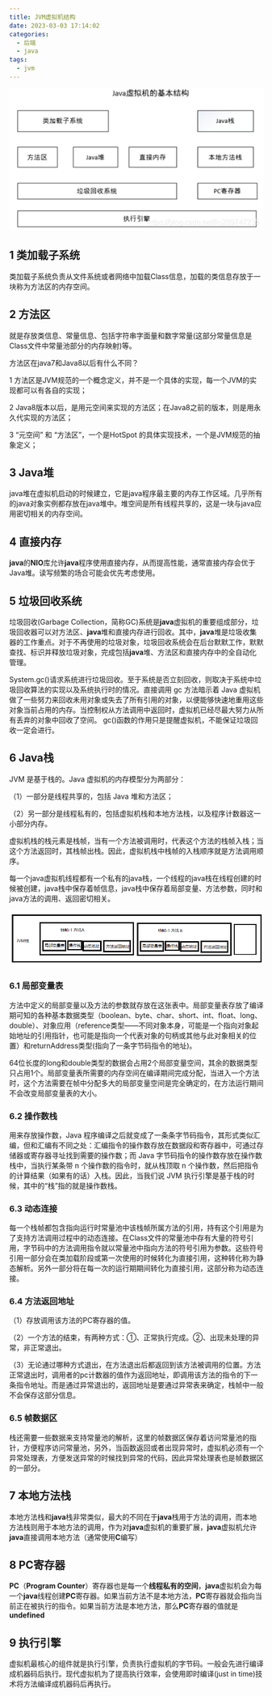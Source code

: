 ```yaml
---
title: JVM虚拟机结构
date: 2023-03-03 17:14:02
categories:
  - 后端
  - java
tags:
  - jvm 
---
```


![img](2023-03-03-JVM虚拟机结构/20181216134403815.jpg)

## 1 类加载子系统

类加载子系统负责从文件系统或者网络中加载Class信息，加载的类信息存放于一块称为方法区的内存空间。

## 2 方法区

就是存放类信息、常量信息、包括字符串字面量和数字常量(这部分常量信息是Class文件中常量池部分的内存映射)等。

方法区在java7和Java8以后有什么不同？

1 方法区是JVM规范的一个概念定义，并不是一个具体的实现，每一个JVM的实现都可以有各自的实现； 

2 Java8版本以后，是用元空间来实现的方法区；在Java8之前的版本，则是用永久代实现的方法区； 

3 “元空间” 和 “方法区”，一个是HotSpot 的具体实现技术，一个是JVM规范的抽象定义； 

## 3 Java堆

java堆在虚拟机启动的时候建立，它是java程序最主要的内存工作区域。几乎所有的java对象实例都存放在java堆中。堆空间是所有线程共享的，这是一块与java应用密切相关的内存空间。 

## 4 直接内存

**java**的**NIO**库允许**java**程序使用直接内存，从而提高性能，通常直接内存会优于Java堆。读写频繁的场合可能会优先考虑使用。

## 5 垃圾回收系统

垃圾回收(Garbage Collection，简称GC)系统是**java**虚拟机的重要组成部分，垃圾回收器可以对方法区、**java**堆和直接内存进行回收。其中，**java**堆是垃圾收集器的工作重点。对于不再使用的垃圾对象，垃圾回收系统会在后台默默工作，默默查找、标识并释放垃圾对象，完成包括**java**堆、方法区和直接内存中的全自动化管理。 

System.gc()请求系统进行垃圾回收。至于系统是否立刻回收，则取决于系统中垃圾回收算法的实现以及系统执行时的情况。直接调用 gc 方法暗示着 Java 虚拟机做了一些努力来回收未用对象或失去了所有引用的对象，以便能够快速地重用这些对象当前占用的内存。当控制权从方法调用中返回时，虚拟机已经尽最大努力从所有丢弃的对象中回收了空间。 gc()函数的作用只是提醒虚拟机，不能保证垃圾回收一定会进行。

## 6 Java栈

JVM 是基于栈的。Java 虚拟机的内存模型分为两部分：

（1）一部分是线程共享的，包括 Java 堆和方法区；

（2）另一部分是线程私有的，包括虚拟机栈和本地方法栈，以及程序计数器这一小部分内存。

虚拟机栈的栈元素是栈帧，当有一个方法被调用时，代表这个方法的栈帧入栈；当这个方法返回时，其栈帧出栈。因此，虚拟机栈中栈帧的入栈顺序就是方法调用顺序。

每一个java虚拟机线程都有一个私有的java栈，一个线程的java栈在线程创建的时候被创建，java栈中保存着帧信息，java栈中保存着局部变量、方法参数，同时和java方法的调用、返回密切相关。

![1677841800504](2023-03-03-JVM虚拟机结构/1677841800504.png)

### 6.1 局部变量表

方法中定义的局部变量以及方法的参数就存放在这张表中。局部变量表存放了编译期可知的各种基本数据类型（boolean、byte、char、short、int、float、long、double）、对象应用（reference类型——不同对象本身，可能是一个指向对象起始地址的引用指针，也可能是指向一个代表对象的句柄或其他与此对象相关的位置）和returnAddress类型(指向了一条字节码指令的地址)。

64位长度的long和double类型的数据会占用2个局部变量空间，其余的数据类型只占用1个。局部变量表所需要的内存空间在编译期间完成分配，当进入一个方法时，这个方法需要在帧中分配多大的局部变量空间是完全确定的，在方法运行期间不会改变局部变量表的大小。

### 6.2 操作数栈

用来存放操作数，Java 程序编译之后就变成了一条条字节码指令，其形式类似汇编，但和汇编有不同之处：汇编指令的操作数存放在数据段和寄存器中，可通过存储器或寄存器寻址找到需要的操作数；而 Java 字节码指令的操作数存放在操作数栈中，当执行某条带 n 个操作数的指令时，就从栈顶取 n 个操作数，然后把指令的计算结果（如果有的话）入栈。因此，当我们说 JVM 执行引擎是基于栈的时候，其中的“栈”指的就是操作数栈。

### 6.3 动态连接

每一个栈帧都包含指向运行时常量池中该栈帧所属方法的引用，持有这个引用是为了支持方法调用过程中的动态连接。在Class文件的常量池中存有大量的符号引用，字节码中的方法调用指令就以常量池中指向方法的符号引用为参数。这些符号引用一部分会在类加载阶段或第一次使用的时候转化为直接引用，这种转化称为静态解析。另外一部分将在每一次的运行期期间转化为直接引用，这部分称为动态连接。

### 6.4 方法返回地址

（1）存放调用该方法的PC寄存器的值。

（2）一个方法的结束，有两种方式：①、正常执行完成。②、出现未处理的异常，非正常退出。

（3）无论通过哪种方式退出，在方法退出后都返回到该方法被调用的位置。方法正常退出时，调用者的pc计数器的值作为返回地址，即调用该方法的指令的下一条指令地址。而是通过异常退出的，返回地址是要通过异常表来确定，栈帧中一般不会保存这部分信息。 

### 6.5 帧数据区

栈还需要一些数据来支持常量池的解析，这里的帧数据区保存着访问常量池的指针，方便程序访问常量池，另外，当函数返回或者出现异常时，虚拟机必须有一个异常处理表，方便发送异常的时候找到异常的代码，因此异常处理表也是帧数据区的一部分。

## 7 本地方法栈

本地方法栈和**java**栈非常类似，最大的不同在于**java**栈用于方法的调用，而本地方法栈则用于本地方法的调用，作为对**java**虚拟机的重要扩展，**java**虚拟机允许**java**直接调用本地方法（通常使用**C**编写） 

## 8 PC寄存器

**PC**（**Program Counter**）寄存器也是每一个**线程私有的空间**，**java**虚拟机会为每一个**java**线程创建**PC**寄存器。如果当前方法不是本地方法，**PC**寄存器就会指向当前正在被执行的指令。如果当前方法是本地方法，那么**PC**寄存器的值就是**undefined** 

## 9 执行引擎

虚拟机最核心的组件就是执行引擎，负责执行虚拟机的字节码。一般会先进行编译成机器码后执行。现代虚拟机为了提高执行效率，会使用即时编译(just in time)技术将方法编译成机器码后再执行。 